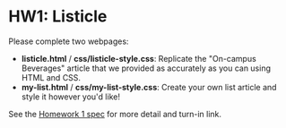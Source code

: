 # HW1: Listicle

Please complete two webpages:
- **listicle.html** / **css/listicle-style.css**: Replicate the "On-campus Beverages" article that we provided as accurately as you can using HTML and CSS.
- **my-list.html** / **css/my-list-style.css**: Create your own list article and style it however you'd like!

See the [Homework 1 spec](http://web.stanford.edu/class/cs193x/homework/1-listicle) for more detail and turn-in link.
